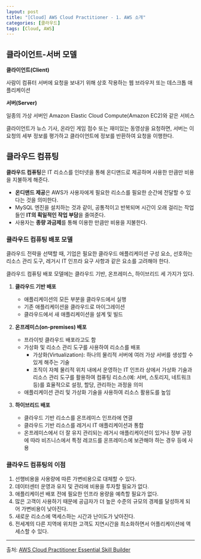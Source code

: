 ```yaml
---
layout: post
title: "[Cloud] AWS Cloud Practitioner - 1. AWS 소개"
categories: [클라우드]
tags: [Cloud, AWS]
---
```


## **클라이언트-서버 모델**

**클라이언트(Client)**

사람이 컴퓨터 서버에 요청을 보내기 위해 상호 작용하는 웹 브라우저 또는 데스크톱 애플리케이션

**서버(Server)**

일종의 가상 서버인 Amazon Elastic Cloud Compute(Amazon EC2)와 같은 서비스

클라이언트가 뉴스 기사, 온라인 게임 점수 또는 재미있는 동영상을 요청하면, 서버는 이 요청의 세부 정보를 평가하고 클라이언트에 정보를 반환하여 요청을 이행한다.

## **클라우드 컴퓨팅**

**클라우드 컴퓨팅**은 IT 리소스를 인터넷을 통해 온디맨드로 제공하며 사용한 만큼만 비용을 지불하게 해준다.

- **온디맨드 제공**은 AWS가 사용자에게 필요한 리소스를 필요한 순간에 전달할 수 있다는 것을 의미한다.
- MySQL 엔진을 설치하는 것과 같이, 공통적이고 반복되며 시간이 오래 걸리는 작업들인 **IT의 획일적인 작업 부담**을 줄여준다.
- 사용자는 **종량 과금제**를 통해 이용한 만큼만 비용을 지불한다.

### **클라우드 컴퓨팅 배포 모델**

클라우드 전략을 선택할 때, 기업은 필요한 클라우드 애플리케이션 구성 요소, 선호하는 리소스 관리 도구, 레거시 IT 인프라 요구 사항과 같은 요소를 고려해야 한다.

클라우드 컴퓨팅 배포 모델에는 클라우드 기반, 온프레미스, 하이브리드 세 가지가 있다.

1. **클라우드 기반 배포**

   - 애플리케이션의 모든 부분을 클라우드에서 실행
   - 기존 애플리케이션을 클라우드로 마이그레이션
   - 클라우드에서 새 애플리케이션을 설계 및 빌드

2. **온프레미스(on-premises) 배포**

   - 프라이빗 클라우드 배포라고도 함
   - 가상화 및 리소스 관리 도구를 사용하여 리소스를 배포
     - 가상화(Virtualization): 하나의 물리적 서버에 여러 가상 서버를 생성할 수 있게 해주는 기술
     - 조직이 자체 물리적 위치 내에서 운영하는 IT 인프라 상에서 가상화 기술과 리소스 관리 도구를 활용하여 컴퓨팅 리소스(예: 서버, 스토리지, 네트워크 등)를 효율적으로 설정, 할당, 관리하는 과정을 의미
   - 애플리케이션 관리 및 가상화 기술을 사용하여 리소스 활용도를 높임

3. **하이브리드 배포**
   - 클라우드 기반 리소스를 온프레미스 인프라에 연결
   - 클라우드 기반 리소스를 레거시 IT 애플리케이션과 통합
   - 온프레미스에서 더 잘 유지 관리되는 레거시 애플리케이션이 있거나 정부 규정에 따라 비즈니스에서 특정 레코드를 온프레미스에 보관해야 하는 경우 등에 사용

### **클라우드 컴퓨팅의 이점**

1. 선행비용을 사용량에 따른 가변비용으로 대체할 수 있다.
2. 데이터센터 운영과 유지 및 관리에 비용을 투자할 필요가 없다.
3. 애플리케이션 배포 전에 필요한 인프라 용량을 예측할 필요가 없다.
4. 많은 고객이 사용하기 때문에 공급자가 더 높은 수준의 규모의 경제를 달성하게 되어 가변비용이 낮아진다.
5. 새로운 리소스에 액세스하는 시간과 난이도가 낮아진다.
6. 전세계의 다른 지역에 위치한 고객도 지연시간을 최소화하면서 어플리케이션에 액세스할 수 있다.

---

출처: [AWS Cloud Practitioner Essential Skill Builder](https://explore.skillbuilder.aws/learn/course/1928/play/6248/aws-cloud-practitioner-essentials-korean)
